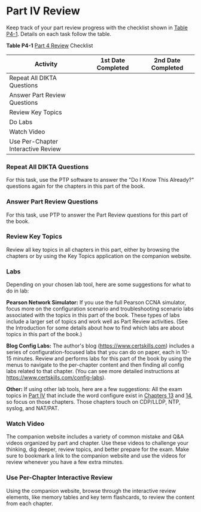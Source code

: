 # Part IV Review


Keep track of your part review progress with the checklist shown in [Table P4-1](vol2_part-p04.md#part-p04tab01). Details on each task follow the table.

**Table P4-1** [Part 4 Review](vol2_part-p04.md#part-p04) Checklist

| Activity | 1st Date Completed | 2nd Date Completed |
| --- | --- | --- |
| Repeat All DIKTA Questions |  |  |
| Answer Part Review Questions |  |  |
| Review Key Topics |  |  |
| Do Labs |  |  |
| Watch Video |  |  |
| Use Per-Chapter Interactive Review |  |  |

### Repeat All DIKTA Questions

For this task, use the PTP software to answer the "Do I Know This Already?" questions again for the chapters in this part of the book.

### Answer Part Review Questions

For this task, use PTP to answer the Part Review questions for this part of the book.

### Review Key Topics

Review all key topics in all chapters in this part, either by browsing the chapters or by using the Key Topics application on the companion website.

### Labs

Depending on your chosen lab tool, here are some suggestions for what to do in lab:

**Pearson Network Simulator:** If you use the full Pearson CCNA simulator, focus more on the configuration scenario and troubleshooting scenario labs associated with the topics in this part of the book. These types of labs include a larger set of topics and work well as Part Review activities. (See the Introduction for some details about how to find which labs are about topics in this part of the book.)

**Blog Config Labs:** The author's blog (<https://www.certskills.com>) includes a series of configuration-focused labs that you can do on paper, each in 10-15 minutes. Review and performs labs for this part of the book by using the menus to navigate to the per-chapter content and then finding all config labs related to that chapter. (You can see more detailed instructions at <https://www.certskills.com/config-labs>).

**Other:** If using other lab tools, here are a few suggestions: All the exam topics in [Part IV](vol2_part04.md#part04) that include the word configure exist in [Chapters 13](vol2_ch13.md#ch13) and [14](vol2_ch14.md#ch14), so focus on those chapters. Those chapters touch on CDP/LLDP, NTP, syslog, and NAT/PAT.

### Watch Video

The companion website includes a variety of common mistake and Q&A videos organized by part and chapter. Use these videos to challenge your thinking, dig deeper, review topics, and better prepare for the exam. Make sure to bookmark a link to the companion website and use the videos for review whenever you have a few extra minutes.

### Use Per-Chapter Interactive Review

Using the companion website, browse through the interactive review elements, like memory tables and key term flashcards, to review the content from each chapter.
